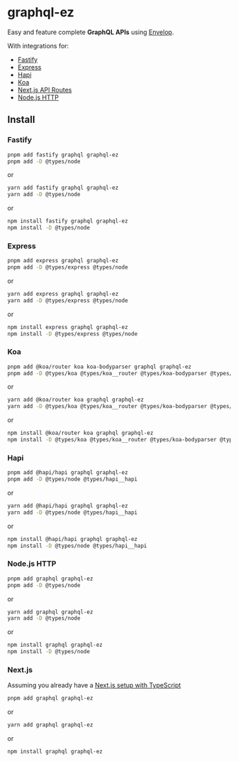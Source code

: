 # graphql-ez

Easy and feature complete **GraphQL APIs** using [Envelop](https://www.envelop.dev/).

With integrations for:

- [Fastify](https://www.fastify.io/)
- [Express](https://expressjs.com/)
- [Hapi](https://hapi.dev/)
- [Koa](https://koajs.com/)
- [Next.js API Routes](https://nextjs.org/docs/api-routes/introduction)
- [Node.js HTTP](https://nodejs.org/api/http.html)

## Install

### Fastify

```sh
pnpm add fastify graphql graphql-ez
pnpm add -D @types/node
```
or

```sh
yarn add fastify graphql graphql-ez
yarn add -D @types/node
```

or

```sh
npm install fastify graphql graphql-ez
npm install -D @types/node
```

### Express

```sh
pnpm add express graphql graphql-ez
pnpm add -D @types/express @types/node
```
or

```sh
yarn add express graphql graphql-ez
yarn add -D @types/express @types/node
```

or

```sh
npm install express graphql graphql-ez
npm install -D @types/express @types/node
```

### Koa

```sh
pnpm add @koa/router koa koa-bodyparser graphql graphql-ez
pnpm add -D @types/koa @types/koa__router @types/koa-bodyparser @types/node
```
or

```sh
yarn add @koa/router koa graphql graphql-ez
yarn add -D @types/koa @types/koa__router @types/koa-bodyparser @types/node
```

or

```sh
npm install @koa/router koa graphql graphql-ez
npm install -D @types/koa @types/koa__router @types/koa-bodyparser @types/node
```


### Hapi

```sh
pnpm add @hapi/hapi graphql graphql-ez
pnpm add -D @types/node @types/hapi__hapi
```
or

```sh
yarn add @hapi/hapi graphql graphql-ez
yarn add -D @types/node @types/hapi__hapi
```

or

```sh
npm install @hapi/hapi graphql graphql-ez
npm install -D @types/node @types/hapi__hapi
```

### Node.js HTTP


```sh
pnpm add graphql graphql-ez
pnpm add -D @types/node
```
or

```sh
yarn add graphql graphql-ez
yarn add -D @types/node
```

or

```sh
npm install graphql graphql-ez
npm install -D @types/node
```

### Next.js

Assuming you already have a [Next.js setup with TypeScript](https://nextjs.org/docs/basic-features/typescript)

```sh
pnpm add graphql graphql-ez
```
or

```sh
yarn add graphql graphql-ez
```

or

```sh
npm install graphql graphql-ez
```